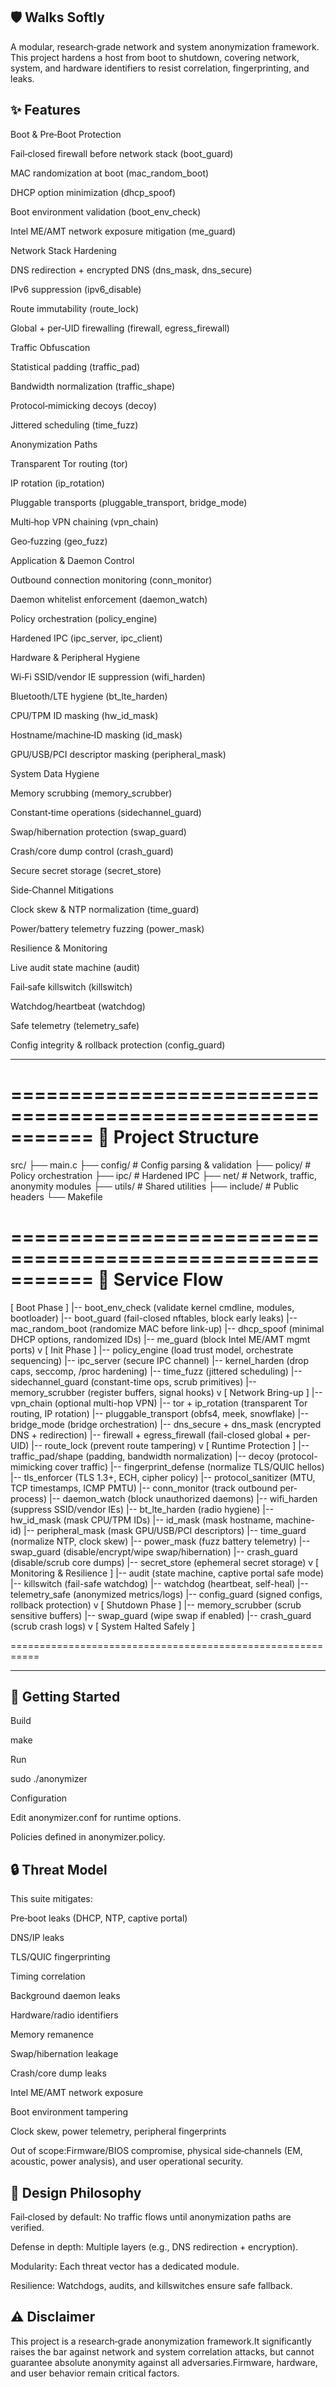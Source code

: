 ## 🛡️ Walks Softly

A modular, research‑grade network and system anonymization framework. This project hardens a host from boot to shutdown, covering network, system, and hardware identifiers to resist correlation, fingerprinting, and leaks.

## ✨ Features

Boot & Pre‑Boot Protection

Fail‑closed firewall before network stack (boot_guard)

MAC randomization at boot (mac_random_boot)

DHCP option minimization (dhcp_spoof)

Boot environment validation (boot_env_check)

Intel ME/AMT network exposure mitigation (me_guard)

Network Stack Hardening

DNS redirection + encrypted DNS (dns_mask, dns_secure)

IPv6 suppression (ipv6_disable)

Route immutability (route_lock)

Global + per‑UID firewalling (firewall, egress_firewall)

Traffic Obfuscation

Statistical padding (traffic_pad)

Bandwidth normalization (traffic_shape)

Protocol‑mimicking decoys (decoy)

Jittered scheduling (time_fuzz)

Anonymization Paths

Transparent Tor routing (tor)

IP rotation (ip_rotation)

Pluggable transports (pluggable_transport, bridge_mode)

Multi‑hop VPN chaining (vpn_chain)

Geo‑fuzzing (geo_fuzz)

Application & Daemon Control

Outbound connection monitoring (conn_monitor)

Daemon whitelist enforcement (daemon_watch)

Policy orchestration (policy_engine)

Hardened IPC (ipc_server, ipc_client)

Hardware & Peripheral Hygiene

Wi‑Fi SSID/vendor IE suppression (wifi_harden)

Bluetooth/LTE hygiene (bt_lte_harden)

CPU/TPM ID masking (hw_id_mask)

Hostname/machine‑ID masking (id_mask)

GPU/USB/PCI descriptor masking (peripheral_mask)

System Data Hygiene

Memory scrubbing (memory_scrubber)

Constant‑time operations (sidechannel_guard)

Swap/hibernation protection (swap_guard)

Crash/core dump control (crash_guard)

Secure secret storage (secret_store)

Side‑Channel Mitigations

Clock skew & NTP normalization (time_guard)

Power/battery telemetry fuzzing (power_mask)

Resilience & Monitoring

Live audit state machine (audit)

Fail‑safe killswitch (killswitch)

Watchdog/heartbeat (watchdog)

Safe telemetry (telemetry_safe)

Config integrity & rollback protection (config_guard)

---
===========================================================
📂 Project Structure
===========================================================

src/
├── main.c
├── config/              # Config parsing & validation
├── policy/              # Policy orchestration
├── ipc/                 # Hardened IPC
├── net/                 # Network, traffic, anonymity modules
├── utils/               # Shared utilities
├── include/             # Public headers
└── Makefile

===========================================================
🔄 Service Flow
===========================================================

[ Boot Phase ]
   |-- boot_env_check      (validate kernel cmdline, modules, bootloader)
   |-- boot_guard          (fail-closed nftables, block early leaks)
   |-- mac_random_boot     (randomize MAC before link-up)
   |-- dhcp_spoof          (minimal DHCP options, randomized IDs)
   |-- me_guard            (block Intel ME/AMT mgmt ports)
   v
[ Init Phase ]
   |-- policy_engine       (load trust model, orchestrate sequencing)
   |-- ipc_server          (secure IPC channel)
   |-- kernel_harden       (drop caps, seccomp, /proc hardening)
   |-- time_fuzz           (jittered scheduling)
   |-- sidechannel_guard   (constant-time ops, scrub primitives)
   |-- memory_scrubber     (register buffers, signal hooks)
   v
[ Network Bring-up ]
   |-- vpn_chain           (optional multi-hop VPN)
   |-- tor + ip_rotation   (transparent Tor routing, IP rotation)
   |-- pluggable_transport (obfs4, meek, snowflake)
   |-- bridge_mode         (bridge orchestration)
   |-- dns_secure + dns_mask (encrypted DNS + redirection)
   |-- firewall + egress_firewall (fail-closed global + per-UID)
   |-- route_lock          (prevent route tampering)
   v
[ Runtime Protection ]
   |-- traffic_pad/shape   (padding, bandwidth normalization)
   |-- decoy               (protocol-mimicking cover traffic)
   |-- fingerprint_defense (normalize TLS/QUIC hellos)
   |-- tls_enforcer        (TLS 1.3+, ECH, cipher policy)
   |-- protocol_sanitizer  (MTU, TCP timestamps, ICMP PMTU)
   |-- conn_monitor        (track outbound per-process)
   |-- daemon_watch        (block unauthorized daemons)
   |-- wifi_harden         (suppress SSID/vendor IEs)
   |-- bt_lte_harden       (radio hygiene)
   |-- hw_id_mask          (mask CPU/TPM IDs)
   |-- id_mask             (mask hostname, machine-id)
   |-- peripheral_mask     (mask GPU/USB/PCI descriptors)
   |-- time_guard          (normalize NTP, clock skew)
   |-- power_mask          (fuzz battery telemetry)
   |-- swap_guard          (disable/encrypt/wipe swap/hibernation)
   |-- crash_guard         (disable/scrub core dumps)
   |-- secret_store        (ephemeral secret storage)
   v
[ Monitoring & Resilience ]
   |-- audit               (state machine, captive portal safe mode)
   |-- killswitch          (fail-safe watchdog)
   |-- watchdog            (heartbeat, self-heal)
   |-- telemetry_safe      (anonymized metrics/logs)
   |-- config_guard        (signed configs, rollback protection)
   v
[ Shutdown Phase ]
   |-- memory_scrubber     (scrub sensitive buffers)
   |-- swap_guard          (wipe swap if enabled)
   |-- crash_guard         (scrub crash logs)
   v
[ System Halted Safely ]

===========================================================


---



## 🚀 Getting Started

Build

make

Run

sudo ./anonymizer

Configuration

Edit anonymizer.conf for runtime options.

Policies defined in anonymizer.policy.

## 🔒 Threat Model

This suite mitigates:

Pre‑boot leaks (DHCP, NTP, captive portal)

DNS/IP leaks

TLS/QUIC fingerprinting

Timing correlation

Background daemon leaks

Hardware/radio identifiers

Memory remanence

Swap/hibernation leakage

Crash/core dump leaks

Intel ME/AMT network exposure

Boot environment tampering

Clock skew, power telemetry, peripheral fingerprints

Out of scope:Firmware/BIOS compromise, physical side‑channels (EM, acoustic, power analysis), and user operational security.

## 🧩 Design Philosophy

Fail‑closed by default: No traffic flows until anonymization paths are verified.

Defense in depth: Multiple layers (e.g., DNS redirection + encryption).

Modularity: Each threat vector has a dedicated module.

Resilience: Watchdogs, audits, and killswitches ensure safe fallback.

## ⚠️ Disclaimer

This project is a research‑grade anonymization framework.It significantly raises the bar against network and system correlation attacks, but cannot guarantee absolute anonymity against all adversaries.Firmware, hardware, and user behavior remain critical factors.


